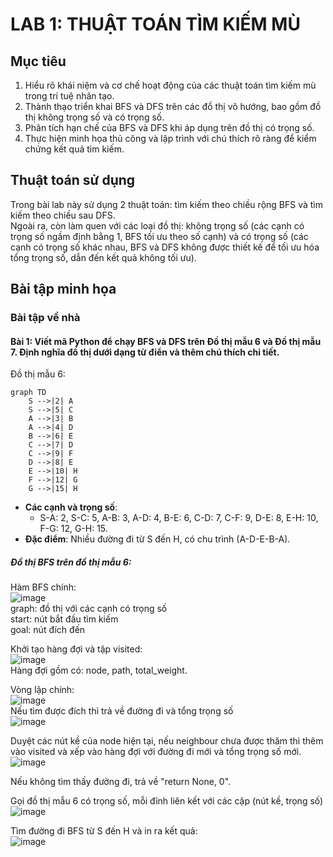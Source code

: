 # LAB 1: THUẬT TOÁN TÌM KIẾM MÙ  
## Mục tiêu  
1. Hiểu rõ khái niệm và cơ chế hoạt động của các thuật toán tìm kiếm mù trong trí tuệ nhân tạo.
2. Thành thạo triển khai BFS và DFS trên các đồ thị vô hướng, bao gồm đồ thị không trọng số và có trọng số.
3. Phân tích hạn chế của BFS và DFS khi áp dụng trên đồ thị có trọng số.
4. Thực hiện minh họa thủ công và lập trình với chú thích rõ ràng để kiểm chứng kết quả tìm kiếm.

## Thuật toán sử dụng  
Trong bài lab này sử dụng 2 thuật toán: tìm kiếm theo chiều rộng BFS và tìm kiếm theo chiều sau DFS.  
Ngoài ra, còn làm quen với các loại đồ thị: không trọng số (các cạnh có trọng số ngầm định bằng 1, BFS tối ưu theo số cạnh) và có trọng số (các cạnh có trọng số khác nhau, BFS và DFS không được thiết kế để tối ưu hóa tổng trọng số, dẫn đến kết quả không tối ưu).  

## Bài tập minh họa  
### Bài tập về nhà  
#### Bài 1: Viết mã Python để chạy BFS và DFS trên **Đồ thị mẫu 6** và **Đồ thị mẫu 7**. Định nghĩa đồ thị dưới dạng từ điển và thêm chú thích chi tiết.  
Đồ thị mẫu 6:  
```mermaid
graph TD
    S -->|2| A
    S -->|5| C
    A -->|3| B
    A -->|4| D
    B -->|6| E
    C -->|7| D
    C -->|9| F
    D -->|8| E
    E -->|10| H
    F -->|12| G
    G -->|15| H
```
- **Các cạnh và trọng số**:
  - S-A: 2, S-C: 5, A-B: 3, A-D: 4, B-E: 6, C-D: 7, C-F: 9, D-E: 8, E-H: 10, F-G: 12, G-H: 15.
- **Đặc điểm**: Nhiều đường đi từ S đến H, có chu trình (A-D-E-B-A).

##### Đồ thị BFS trên đồ thị mẫu 6:  

Hàm BFS chính:  
![image](https://github.com/user-attachments/assets/a8c6a965-02be-407c-8378-79a32eeafb4b)  
graph: đồ thị với các cạnh có trọng số  
start: nút bắt đầu tìm kiếm  
goal: nút đích đến  

Khởi tạo hàng đợi và tập visited:  
![image](https://github.com/user-attachments/assets/3976395b-6414-4a17-9edb-aba5f0aaa6dd)  
Hàng đợi gồm có: node, path, total_weight.  

Vòng lặp chính:  
![image](https://github.com/user-attachments/assets/4d5c5f67-c444-42f9-b0f0-c9ef2067369e)  
Nếu tìm được đích thì trả về đường đi và tổng trọng số  
![image](https://github.com/user-attachments/assets/58d0f744-bd6d-4e68-88e5-c278eecb530e)    

Duyệt các nút kề của node hiện tại, nếu neighbour chưa được thăm thì thêm vào visited và xếp vào hàng đợi với đường đi mới và tổng trọng số mới.
![image](https://github.com/user-attachments/assets/97d87895-9915-4007-a31e-40e87716b46b)  

Nếu không tìm thấy đường đi, trả về "return None, 0".  

Gọi đồ thị mẫu 6 có trọng số, mỗi đỉnh liên kết với các cặp (nút kề, trọng số)  
![image](https://github.com/user-attachments/assets/316e6cb2-2937-4df0-a3fd-7929ca926e09)  

Tìm đường đi BFS từ S đến H và in ra kết quả:  
![image](https://github.com/user-attachments/assets/ec60585f-5992-42bb-a68b-13eb3be78c94)  























